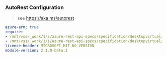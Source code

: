 ### AutoRest Configuration

> see https://aka.ms/autorest

``` yaml
azure-arm: true
require:
- /mnt/vss/_work/1/s/azure-rest-api-specs/specification/desktopvirtualization/resource-manager/readme.md
- /mnt/vss/_work/1/s/azure-rest-api-specs/specification/desktopvirtualization/resource-manager/readme.go.md
license-header: MICROSOFT_MIT_NO_VERSION
module-version: 2.1.0-beta.1
```
